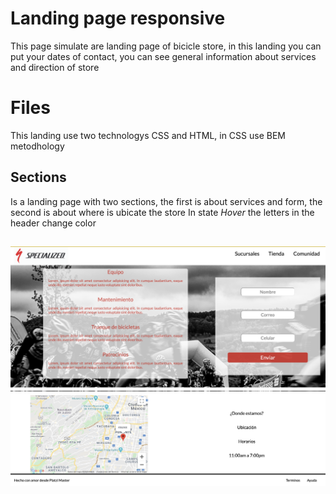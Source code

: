 # Landing page responsive 
 This page simulate are landing page of bicicle store, in this landing you can put your dates of contact, you can see general information about services and direction of store
# Files
This landing use two technologys CSS and HTML, in CSS use BEM metodhology 

## Sections

Is a landing page with two sections, the first is about services and form, the second is about where is ubicate the store
In state *Hover* the letters in the header change color  

## 
 ![Vista](/assets/vista1.png "Vista")
 ![Vista 2](/assets/vista2.png "Vista 2")




